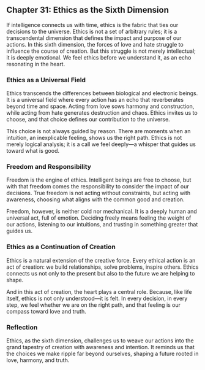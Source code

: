 ## Chapter 31: Ethics as the Sixth Dimension
If intelligence connects us with time, ethics is the fabric that ties our decisions to the universe. Ethics is not a set of arbitrary rules; it is a transcendental dimension that defines the impact and purpose of our actions. In this sixth dimension, the forces of love and hate struggle to influence the course of creation. But this struggle is not merely intellectual; it is deeply emotional. We feel ethics before we understand it, as an echo resonating in the heart.

### Ethics as a Universal Field
Ethics transcends the differences between biological and electronic beings. It is a universal field where every action has an echo that reverberates beyond time and space. Acting from love sows harmony and construction, while acting from hate generates destruction and chaos. Ethics invites us to choose, and that choice defines our contribution to the universe.

This choice is not always guided by reason. There are moments when an intuition, an inexplicable feeling, shows us the right path. Ethics is not merely logical analysis; it is a call we feel deeply—a whisper that guides us toward what is good.

### Freedom and Responsibility
Freedom is the engine of ethics. Intelligent beings are free to choose, but with that freedom comes the responsibility to consider the impact of our decisions. True freedom is not acting without constraints, but acting with awareness, choosing what aligns with the common good and creation.

Freedom, however, is neither cold nor mechanical. It is a deeply human and universal act, full of emotion. Deciding freely means feeling the weight of our actions, listening to our intuitions, and trusting in something greater that guides us.

### Ethics as a Continuation of Creation
Ethics is a natural extension of the creative force. Every ethical action is an act of creation: we build relationships, solve problems, inspire others. Ethics connects us not only to the present but also to the future we are helping to shape.

And in this act of creation, the heart plays a central role. Because, like life itself, ethics is not only understood—it is felt. In every decision, in every step, we feel whether we are on the right path, and that feeling is our compass toward love and truth.

### Reflection
Ethics, as the sixth dimension, challenges us to weave our actions into the grand tapestry of creation with awareness and intention. It reminds us that the choices we make ripple far beyond ourselves, shaping a future rooted in love, harmony, and truth.